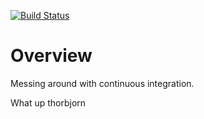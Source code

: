 [![Build Status](https://travis-ci.org/dsulli99/perfecto.svg?branch=master)](https://travis-ci.org/dsulli99/perfecto)

# Overview

Messing around with continuous integration.

What up thorbjorn

